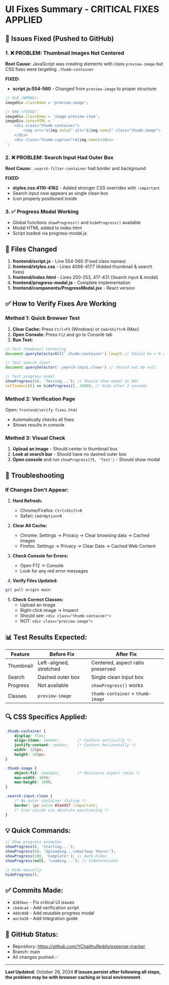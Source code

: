 # UI Fixes Summary - CRITICAL FIXES APPLIED

## 🔧 Issues Fixed (Pushed to GitHub)

### 1. ❌ PROBLEM: Thumbnail Images Not Centered
**Root Cause:** JavaScript was creating elements with class `preview-image` but CSS fixes were targeting `.thumb-container`

**FIXED:**
- **script.js:554-560** - Changed from `preview-image` to proper structure:
```javascript
// OLD (WRONG):
imageDiv.className = 'preview-image';

// NEW (FIXED):
imageDiv.className = 'image-preview-item';
imageDiv.innerHTML = `
    <div class="thumb-container">
        <img src="${img.data}" alt="${img.name}" class="thumb-image">
    </div>
    <div class="thumb-caption">${img.name}</div>
`;
```

### 2. ❌ PROBLEM: Search Input Had Outer Box
**Root Cause:** `.search-filter-container` had border and background

**FIXED:**
- **styles.css:4110-4162** - Added stronger CSS overrides with `!important`
- Search input now appears as single clean box
- Icon properly positioned inside

### 3. ✅ Progress Modal Working
- Global functions `showProgress()` and `hideProgress()` available
- Modal HTML added to index.html
- Script loaded via progress-modal.js

## 📝 Files Changed

1. **frontend/script.js** - Line 554-560 (Fixed class names)
2. **frontend/styles.css** - Lines 4066-4177 (Added thumbnail & search fixes)
3. **frontend/index.html** - Lines 250-253, 417-431 (Search input & modal)
4. **frontend/progress-modal.js** - Complete implementation
5. **frontend/components/ProgressModal.jsx** - React version

## ✅ How to Verify Fixes Are Working

### Method 1: Quick Browser Test
1. **Clear Cache:** Press `Ctrl+F5` (Windows) or `Cmd+Shift+R` (Mac)
2. **Open Console:** Press `F12` and go to Console tab
3. **Run Test:**
```javascript
// Test thumbnail centering
document.querySelectorAll('.thumb-container').length // Should be > 0 after uploading images

// Test search input
document.querySelector('.search-input.clean') // Should not be null

// Test progress modal
showProgress(50, 'Testing...'); // Should show modal at 50%
setTimeout(() => hideProgress(), 2000); // Hide after 2 seconds
```

### Method 2: Verification Page
Open: `frontend/verify-fixes.html`
- Automatically checks all fixes
- Shows results in console

### Method 3: Visual Check
1. **Upload an image** - Should center in thumbnail box
2. **Look at search bar** - Should have no dashed outer box
3. **Open console** and run `showProgress(75, 'Test')` - Should show modal

## 🚨 Troubleshooting

### If Changes Don't Appear:

1. **Hard Refresh:**
   - Chrome/Firefox: `Ctrl+Shift+R`
   - Safari: `Cmd+Option+R`

2. **Clear All Cache:**
   - Chrome: Settings → Privacy → Clear browsing data → Cached images
   - Firefox: Settings → Privacy → Clear Data → Cached Web Content

3. **Check Console for Errors:**
   - Open F12 → Console
   - Look for any red error messages

4. **Verify Files Updated:**
```bash
git pull origin main
```

5. **Check Correct Classes:**
   - Upload an image
   - Right-click image → Inspect
   - Should see: `<div class="thumb-container">`
   - NOT: `<div class="preview-image">`

## 📊 Test Results Expected:

| Feature | Before Fix | After Fix |
|---------|------------|-----------|
| Thumbnail | Left-aligned, stretched | Centered, aspect ratio preserved |
| Search | Dashed outer box | Single clean input box |
| Progress | Not available | `showProgress()` works |
| Classes | `preview-image` | `thumb-container` + `thumb-image` |

## 🔍 CSS Specifics Applied:

```css
.thumb-container {
    display: flex;
    align-items: center;        /* Centers vertically */
    justify-content: center;    /* Centers horizontally */
    width: 220px;
    height: 180px;
}

.thumb-image {
    object-fit: contain;        /* Maintains aspect ratio */
    max-width: 100%;
    max-height: 100%;
}

.search-input.clean {
    /* No outer container styling */
    border: 1px solid #3a4457 !important;
    /* Icon inside via absolute positioning */
}
```

## 💡 Quick Commands:

```javascript
// Show progress examples
showProgress(0, 'Starting...');
showProgress(50, 'Uploading...\nHalfway there!');
showProgress(100, 'Complete!'); // Auto-hides
showProgress(null, 'Loading...'); // Indeterminate

// Hide manually
hideProgress();
```

## ✅ Commits Made:
- `8285bec` - Fix critical UI issues
- `cb4dca4` - Add verification script
- `4ddc0d8` - Add reusable progress modal
- `aec5a20` - Add integration guide

## 🔗 GitHub Status:
- Repository: https://github.com/YChaithuReddy/expense-tracker
- Branch: main
- All changes pushed ✅

---

**Last Updated:** October 26, 2024
**If issues persist after following all steps, the problem may be with browser caching or local environment.**